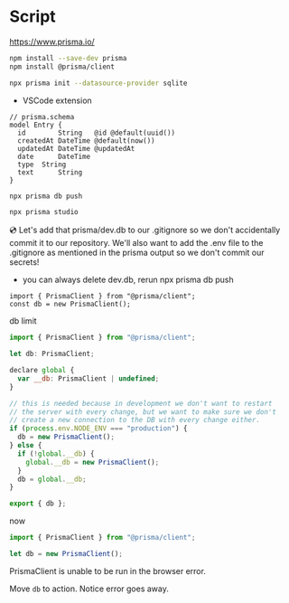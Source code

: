 # Script

https://www.prisma.io/

```sh
npm install --save-dev prisma
npm install @prisma/client
```

```sh
npx prisma init --datasource-provider sqlite
```

- VSCode extension

```prisma
// prisma.schema
model Entry {
  id        String   @id @default(uuid())
  createdAt DateTime @default(now())
  updatedAt DateTime @updatedAt
  date      DateTime
  type  String
  text      String
}
```

```sh
npx prisma db push
```

```sh
npx prisma studio
```

💿 Let's add that prisma/dev.db to our .gitignore so we don't accidentally commit it to our repository. We'll also want to add the .env file to the .gitignore as mentioned in the prisma output so we don't commit our secrets!

- you can always delete dev.db, rerun npx prisma db push

```
import { PrismaClient } from "@prisma/client";
const db = new PrismaClient();
```

db limit

```js
import { PrismaClient } from "@prisma/client";

let db: PrismaClient;

declare global {
  var __db: PrismaClient | undefined;
}

// this is needed because in development we don't want to restart
// the server with every change, but we want to make sure we don't
// create a new connection to the DB with every change either.
if (process.env.NODE_ENV === "production") {
  db = new PrismaClient();
} else {
  if (!global.__db) {
    global.__db = new PrismaClient();
  }
  db = global.__db;
}

export { db };
```

now

```js
import { PrismaClient } from "@prisma/client";

let db = new PrismaClient();
```

PrismaClient is unable to be run in the browser error.

Move `db` to action. Notice error goes away.

